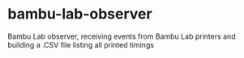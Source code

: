 # bambu-lab-observer
Bambu Lab observer, receiving events from Bambu Lab printers and building a .CSV file listing all printed timings
